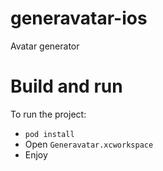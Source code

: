 # generavatar-ios
Avatar generator

# Build and run

To run the project:
- `pod install`
- Open `Generavatar.xcworkspace`
- Enjoy
